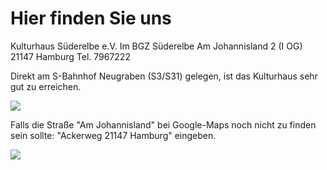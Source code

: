# Hier finden Sie uns

Kulturhaus Süderelbe e.V. 
Im BGZ Süderelbe 
Am Johannisland 2 (I OG) 
21147 Hamburg 
Tel. 7967222

Direkt am S-Bahnhof Neugraben (S3/S31) gelegen, ist das Kulturhaus sehr
gut zu erreichen.

![](/img/_wsb_501x379_Wegeleit+Am+Johannisl++KH.jpg)

Falls die Straße "Am Johannisland" bei Google-Maps noch nicht zu finden
sein sollte: "Ackerweg 21147 Hamburg" eingeben.

![](/img/_wsb_347x331_AnfSkizze.jpg)
